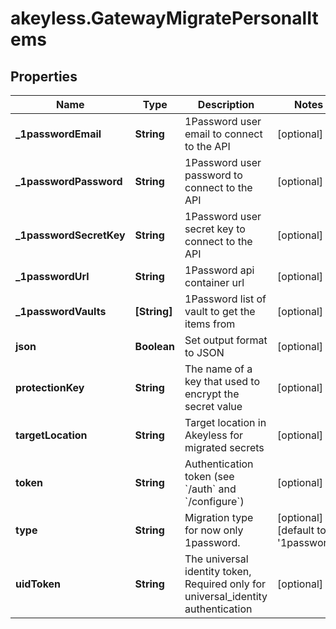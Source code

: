 # akeyless.GatewayMigratePersonalItems

## Properties

Name | Type | Description | Notes
------------ | ------------- | ------------- | -------------
**_1passwordEmail** | **String** | 1Password user email to connect to the API | [optional] 
**_1passwordPassword** | **String** | 1Password user password to connect to the API | [optional] 
**_1passwordSecretKey** | **String** | 1Password user secret key to connect to the API | [optional] 
**_1passwordUrl** | **String** | 1Password api container url | [optional] 
**_1passwordVaults** | **[String]** | 1Password list of vault to get the items from | [optional] 
**json** | **Boolean** | Set output format to JSON | [optional] 
**protectionKey** | **String** | The name of a key that used to encrypt the secret value | [optional] 
**targetLocation** | **String** | Target location in Akeyless for migrated secrets | [optional] 
**token** | **String** | Authentication token (see &#x60;/auth&#x60; and &#x60;/configure&#x60;) | [optional] 
**type** | **String** | Migration type for now only 1password. | [optional] [default to &#39;1password&#39;]
**uidToken** | **String** | The universal identity token, Required only for universal_identity authentication | [optional] 


